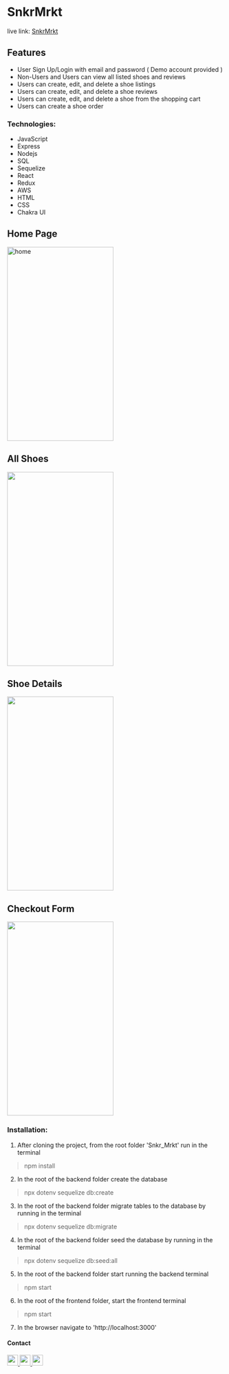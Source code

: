 # SnkrMrkt
live link: [SnkrMrkt](http://snkr-mrkt.fly.dev)


## Features
- User Sign Up/Login with email and password ( Demo account provided )
- Non-Users and Users can view all listed shoes and reviews
- Users can create, edit, and delete a shoe listings
- Users can create, edit, and delete a shoe reviews
- Users can create, edit, and delete a shoe from the shopping cart
- Users can create a shoe order

### Technologies:
- JavaScript
- Express
- Nodejs
- SQL
- Sequelize
- React
- Redux
- AWS
- HTML
- CSS
- Chakra UI

<style>
    #screenshots {
        width: 70%;
        height: 450px;
    }
</style>

## Home Page
<img id="screenshots" src="https://i.imgur.com/nWhSavf.png" alt="home" />

## All Shoes
<img id="screenshots" src="https://imgur.com/olGFJxu.png" />

## Shoe Details
<img id="screenshots" src="https://imgur.com/IUAoMGS.png" />

## Checkout Form
<img id="screenshots" src="https://imgur.com/4ujp8MW.png" />





### Installation:

1. After cloning the project, from the root folder 'Snkr_Mrkt' run in the terminal
> npm install

2. In the root of the backend folder create the database
> npx dotenv sequelize db:create

3. In the root of the backend folder migrate tables to the database by running in the terminal
> npx dotenv sequelize db:migrate

4. In the root of the backend folder seed the database by running in the terminal
> npx dotenv sequelize db:seed:all

5. In the root of the backend folder start running the backend terminal
> npm start

6. In the root of the frontend folder, start the frontend terminal
> npm start

7. In the browser navigate to 'http://localhost:3000'


#### Contact
<a href='chrismbh4@gmail.com'>
<img src="https://i.imgur.com/jLLwTjh.png" width="25" height="25">
</a>
<a href='https://www.linkedin.com/in/christian-brown-8770311ba/'>
<img src="https://logodix.com/logo/91031.png" width="25" height="25">
</a>
<a href='https://github.com/chrisbh4'>
<img src="https://icones.pro/wp-content/uploads/2021/06/icone-github-grise.png" width="25" height="25">
